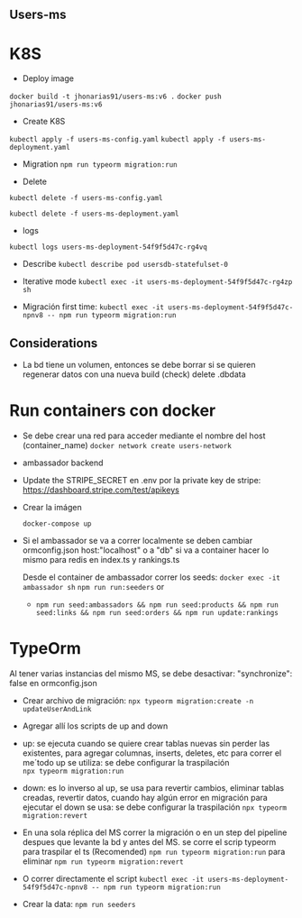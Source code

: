 ## Users-ms
# K8S 
- Deploy image

```docker build -t jhonarias91/users-ms:v6 .```
```docker push jhonarias91/users-ms:v6```

- Create K8S

```kubectl apply -f users-ms-config.yaml```
```kubectl apply -f users-ms-deployment.yaml```

- Migration
```npm run typeorm migration:run```

- Delete

```kubectl delete -f users-ms-config.yaml```

```kubectl delete -f users-ms-deployment.yaml```

- logs

```kubectl logs users-ms-deployment-54f9f5d47c-rg4vq```

- Describe
```kubectl describe pod usersdb-statefulset-0```

- Iterative mode
```kubectl exec -it users-ms-deployment-54f9f5d47c-rg4zp sh```

- Migración first time:
 ```kubectl exec -it users-ms-deployment-54f9f5d47c-npnv8 -- npm run typeorm migration:run```

## Considerations

- La bd tiene un volumen, entonces se debe borrar si se quieren regenerar datos con una nueva build (check)
 delete .dbdata

# Run containers con docker

- Se debe crear una red para acceder mediante el nombre del host (container_name)
```docker network create users-network```

- ambassador backend
 - Update the STRIPE_SECRET en .env  por la private key de stripe: https://dashboard.stripe.com/test/apikeys
 - Crear la imágen
 
   ```docker-compose up```

  - Si el ambassador se va a correr localmente se deben cambiar ormconfig.json host:"localhost" o a "db" si va a container
    hacer lo mismo para redis en index.ts y rankings.ts

    Desde el container de ambassador correr los seeds: 
    ```docker exec -it ambassador sh```
    ```npm run run:seeders```
      or     
    - ```npm run seed:ambassadors && npm run seed:products && npm run seed:links && npm run seed:orders && npm run update:rankings```

# TypeOrm

Al tener varias instancias del mismo MS, se debe desactivar:  "synchronize": false en ormconfig.json

 - Crear archivo de migración:
 ```npx typeorm migration:create -n updateUserAndLink```

 - Agregar allí los scripts de up and down
  - up: se ejecuta cuando se quiere crear tablas nuevas sin perder las existentes, para agregar columnas, inserts, deletes, etc
    para correr el me´todo up se utiliza: se debe configurar la traspilación    
    ```npx typeorm migration:run```

  - down: es lo inverso al up, se usa para revertir cambios, eliminar tablas creadas, revertir datos, cuando hay algún error en migración
    para ejecutar el down se usa: se debe configurar la traspilación
    ```npx typeorm migration:revert```

  - En una sola réplica del MS correr la migración o en un step del pipeline despues que levante la bd y antes del MS.
    se corre el scrip typeorm para traspilar el ts (Recomended)
    ```npm run typeorm migration:run```
    para eliminar
    ```npm run typeorm migration:revert```

  - O correr directamente el script
 ```kubectl exec -it users-ms-deployment-54f9f5d47c-npnv8 -- npm run typeorm migration:run```


- Crear la data: ```npm run seeders```
